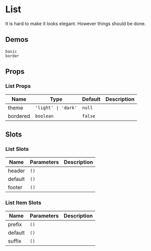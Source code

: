 # List
It is hard to make it looks elegant. However things should be done.
<!--single-column-->
## Demos
```demo
basic
border
```
## Props
### List Props
|Name|Type|Default|Description|
|-|-|-|-|
|theme|`'light' \| 'dark'`|`null`||
|bordered|`boolean`|`false`||

## Slots
### List Slots
|Name|Parameters|Description|
|-|-|-|
|header|`()`||
|default|`()`||
|footer|`()`||

### List Item Slots
|Name|Parameters|Description|
|-|-|-|
|prefix|`()`||
|default|`()`||
|suffix|`()`||

